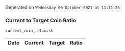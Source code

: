 Generated on `Wednesday 06-October-2021 at 11:11:25`

### Current to Target Coin Ratio
`current_coin_ratio.sh`

Date|Current|Target|Ratio
---|---|---|---
